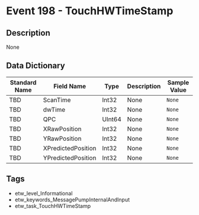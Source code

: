 # Event 198 - TouchHWTimeStamp

## Description
None

## Data Dictionary
|Standard Name|Field Name|Type|Description|Sample Value|
|---|---|---|---|---|
|TBD|ScanTime|Int32|None|`None`|
|TBD|dwTime|Int32|None|`None`|
|TBD|QPC|UInt64|None|`None`|
|TBD|XRawPosition|Int32|None|`None`|
|TBD|YRawPosition|Int32|None|`None`|
|TBD|XPredictedPosition|Int32|None|`None`|
|TBD|YPredictedPosition|Int32|None|`None`|

## Tags
* etw_level_Informational
* etw_keywords_MessagePumpInternalAndInput
* etw_task_TouchHWTimeStamp